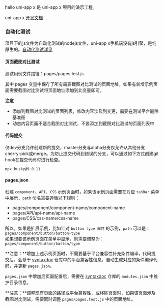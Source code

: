hello uni-app x 是 uni-app x 项目的演示工程。

uni-app x [开发文档](https://uniapp.dcloud.net.cn/uni-app-x/)

### 自动化测试
项目下的js文件为自动化测试的nodejs文件，uni-app x手机端没有js引擎，是纯原生的。[自动化测试详见](https://uniapp.dcloud.net.cn/worktile/auto/quick-start.html)

#### 页面截图对比测试
测试用例文件路径：pages/pages.test.js

其中 pages 变量中保存了所有需要截图对比测试的页面地址，如果有新增示例页面需要截图对比测试将页面地址添加到此变量即可。

**注意**
- 添加到截图对比测试的页面列表，修改内容涉及到变更，需要在测试平台删除基准图
- 动态内容页面不适合截图对比测试，不要添加到截图对比测试的页面列表中

#### 代码提交

仅dev分支允许创建新的提交，master分支与alpha分支仅允许从其他分支cherry-pick或merge。为防止提交代码到错误的分支，可以通过如下方式创建git hook在提交代码时进行检查。

```bash
npx husky@9.0.11
```

#### pages.json

创建 `component`、`API`、`CSS` 示例页面时，如果该示例页面需要在对应 `tabBar` 菜单中展示，`path` 命名需要遵循以下规则：
- pages/component/component-name/component-name
- pages/API/api-name/api-name
- pages/CSS/css-name/css-name

所以，如果是扩展示例，比如针对 `button type 属性` 的示例，`path` 可以是：`pages/component/button/button-type`\
如果想要该示例页面在菜单中显示，则需要调整为：`pages/component/button/button/type`


**注意：**增加上述示例页面时，不需要基于平台兼容性补充条件编译，代码提交后，会基于 [syntaxdoc](http://git.dcloud.io/uni-app-x/syntaxdoc) 仓库中的平台兼容性信息，自动生成对应的条件编译代码，并更新 `pages.json`。

`pages.json` 中增加后页面配置后，需要在 [syntaxdoc](http://git.dcloud.io/uni-app-x/syntaxdoc) 仓库的 `modules.json` 中维护目录信息。

**注意：**调整现有页面的路径或平台兼容性，或移除页面时，如果该页面涉及截图对比测试，需要同时调整 `pages/pages.test.js` 中的页面地址。
